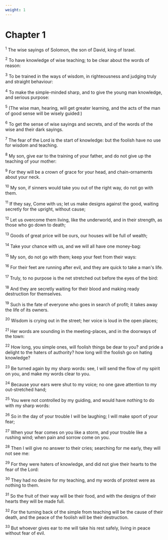 ```yaml
---
weight: 1
---
```


# Chapter 1

<sup>1</sup> The wise sayings of Solomon, the son of David, king of Israel. 

<sup>2</sup> To have knowledge of wise teaching; to be clear about the words of reason: 

<sup>3</sup> To be trained in the ways of wisdom, in righteousness and judging truly and straight behaviour: 

<sup>4</sup> To make the simple-minded sharp, and to give the young man knowledge, and serious purpose: 

<sup>5</sup> (The wise man, hearing, will get greater learning, and the acts of the man of good sense will be wisely guided:) 

<sup>6</sup> To get the sense of wise sayings and secrets, and of the words of the wise and their dark sayings. 

<sup>7</sup> The fear of the Lord is the start of knowledge: but the foolish have no use for wisdom and teaching. 

<sup>8</sup> My son, give ear to the training of your father, and do not give up the teaching of your mother: 

<sup>9</sup> For they will be a crown of grace for your head, and chain-ornaments about your neck. 

<sup>10</sup> My son, if sinners would take you out of the right way, do not go with them. 

<sup>11</sup> If they say, Come with us; let us make designs against the good, waiting secretly for the upright, without cause; 

<sup>12</sup> Let us overcome them living, like the underworld, and in their strength, as those who go down to death; 

<sup>13</sup> Goods of great price will be ours, our houses will be full of wealth; 

<sup>14</sup> Take your chance with us, and we will all have one money-bag: 

<sup>15</sup> My son, do not go with them; keep your feet from their ways: 

<sup>16</sup> For their feet are running after evil, and they are quick to take a man's life. 

<sup>17</sup> Truly, to no purpose is the net stretched out before the eyes of the bird: 

<sup>18</sup> And they are secretly waiting for their blood and making ready destruction for themselves. 

<sup>19</sup> Such is the fate of everyone who goes in search of profit; it takes away the life of its owners. 

<sup>20</sup> Wisdom is crying out in the street; her voice is loud in the open places; 

<sup>21</sup> Her words are sounding in the meeting-places, and in the doorways of the town: 

<sup>22</sup> How long, you simple ones, will foolish things be dear to you? and pride a delight to the haters of authority? how long will the foolish go on hating knowledge? 

<sup>23</sup> Be turned again by my sharp words: see, I will send the flow of my spirit on you, and make my words clear to you. 

<sup>24</sup> Because your ears were shut to my voice; no one gave attention to my out-stretched hand; 

<sup>25</sup> You were not controlled by my guiding, and would have nothing to do with my sharp words: 

<sup>26</sup> So in the day of your trouble I will be laughing; I will make sport of your fear; 

<sup>27</sup> When your fear comes on you like a storm, and your trouble like a rushing wind; when pain and sorrow come on you. 

<sup>28</sup> Then I will give no answer to their cries; searching for me early, they will not see me: 

<sup>29</sup> For they were haters of knowledge, and did not give their hearts to the fear of the Lord: 

<sup>30</sup> They had no desire for my teaching, and my words of protest were as nothing to them. 

<sup>31</sup> So the fruit of their way will be their food, and with the designs of their hearts they will be made full. 

<sup>32</sup> For the turning back of the simple from teaching will be the cause of their death, and the peace of the foolish will be their destruction. 

<sup>33</sup> But whoever gives ear to me will take his rest safely, living in peace without fear of evil. 


